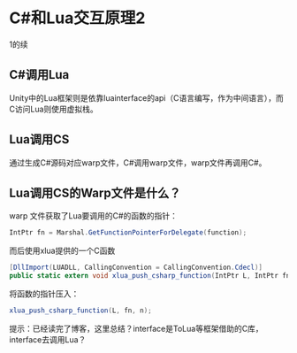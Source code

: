 # C#和Lua交互原理2

1的续

## C#调用Lua

Unity中的Lua框架则是依靠luainterface的api（C语言编写，作为中间语言），而C访问Lua则使用虚拟栈。

## Lua调用CS

通过生成C#源码对应warp文件，C#调用warp文件，warp文件再调用C#。  

## Lua调用CS的Warp文件是什么？

warp 文件获取了Lua要调用的C#的函数的指针：

```cs
IntPtr fn = Marshal.GetFunctionPointerForDelegate(function);
```  

而后使用xlua提供的一个C函数

```cs
[DllImport(LUADLL, CallingConvention = CallingConvention.Cdecl)]
public static extern void xlua_push_csharp_function(IntPtr L, IntPtr fn, int n);//[-0,+1,m]
```

将函数的指针压入：

```cs
xlua_push_csharp_function(L, fn, n);
```

提示：已经读完了博客，这里总结？interface是ToLua等框架借助的C库，interface去调用Lua？